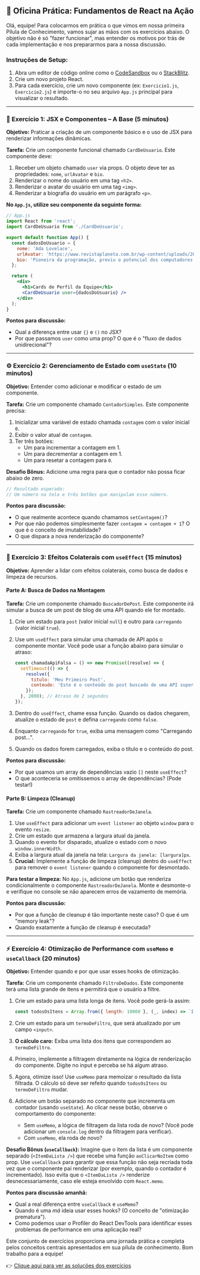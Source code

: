 ## 🚀 **Oficina Prática: Fundamentos de React na Ação**

Olá, equipe\! Para colocarmos em prática o que vimos em nossa primeira Pílula de Conhecimento, vamos sujar as mãos com os exercícios abaixo. O objetivo não é só "fazer funcionar", mas entender os motivos por trás de cada implementação e nos prepararmos para a nossa discussão.

### **Instruções de Setup:**

1.  Abra um editor de código online como o [CodeSandbox](https://codesandbox.io/s/react-new) ou o [StackBlitz](https://stackblitz.com/edit/react-ts).
2.  Crie um novo projeto React.
3.  Para cada exercício, crie um novo componente (ex: `Exercicio1.js`, `Exercicio2.js`) e importe-o no seu arquivo `App.js` principal para visualizar o resultado.

-----

### **🧠 Exercício 1: JSX e Componentes – A Base (5 minutos)**

**Objetivo:** Praticar a criação de um componente básico e o uso de JSX para renderizar informações dinâmicas.

**Tarefa:**
Crie um componente funcional chamado `CardDeUsuario`. Este componente deve:

1.  Receber um objeto chamado `user` via props. O objeto deve ter as propriedades: `nome`, `urlAvatar` e `bio`.
2.  Renderizar o nome do usuário em uma tag `<h2>`.
3.  Renderizar o avatar do usuário em uma tag `<img>`.
4.  Renderizar a biografia do usuário em um parágrafo `<p>`.

**No `App.js`, utilize seu componente da seguinte forma:**

```jsx
// App.js
import React from 'react';
import CardDeUsuario from './CardDeUsuario';

export default function App() {
  const dadosDoUsuario = {
    nome: 'Ada Lovelace',
    urlAvatar: 'https://www.revistaplaneta.com.br/wp-content/uploads/2021/03/ada-lovelace-1.jpg',
    bio: 'Pioneira da programação, previu o potencial dos computadores além de meros cálculos.'
  };

  return (
    <div>
      <h1>Cards de Perfil da Equipe</h1>
      <CardDeUsuario user={dadosDoUsuario} />
    </div>
  );
}
```

**Pontos para discussão:**

  * Qual a diferença entre usar `{}` e `()` no JSX?
  * Por que passamos `user` como uma prop? O que é o "fluxo de dados unidirecional"?

-----

### **⚙️ Exercício 2: Gerenciamento de Estado com `useState` (10 minutos)**

**Objetivo:** Entender como adicionar e modificar o estado de um componente.

**Tarefa:**
Crie um componente chamado `ContadorSimples`. Este componente precisa:

1.  Inicializar uma variável de estado chamada `contagem` com o valor inicial `0`.
2.  Exibir o valor atual de `contagem`.
3.  Ter três botões:
      * Um para incrementar a contagem em 1.
      * Um para decrementar a contagem em 1.
      * Um para resetar a contagem para `0`.

**Desafio Bônus:** Adicione uma regra para que o contador não possa ficar abaixo de zero.

```jsx
// Resultado esperado:
// Um número na tela e três botões que manipulam esse número.
```

**Pontos para discussão:**

  * O que realmente acontece quando chamamos `setContagem()`?
  * Por que não podemos simplesmente fazer `contagem = contagem + 1`? O que é o conceito de imutabilidade?
  * O que dispara a nova renderização do componente?

-----

### **🔄 Exercício 3: Efeitos Colaterais com `useEffect` (15 minutos)**

**Objetivo:** Aprender a lidar com efeitos colaterais, como busca de dados e limpeza de recursos.

#### **Parte A: Busca de Dados na Montagem**

**Tarefa:**
Crie um componente chamado `BuscadorDePost`. Este componente irá simular a busca de um post de blog de uma API quando ele for montado.

1.  Crie um estado para `post` (valor inicial `null`) e outro para `carregando` (valor inicial `true`).

2.  Use um `useEffect` para simular uma chamada de API após o componente montar. Você pode usar a função abaixo para simular o atraso:

    ```javascript
    const chamadaApiFalsa = () => new Promise((resolve) => {
      setTimeout(() => {
        resolve({
          titulo: 'Meu Primeiro Post',
          conteudo: 'Este é o conteúdo do post buscado de uma API super veloz!'
        });
      }, 2000); // Atraso de 2 segundos
    });
    ```

3.  Dentro do `useEffect`, chame essa função. Quando os dados chegarem, atualize o estado de `post` e defina `carregando` como `false`.

4.  Enquanto `carregando` for `true`, exiba uma mensagem como "Carregando post...".

5.  Quando os dados forem carregados, exiba o título e o conteúdo do post.

**Pontos para discussão:**

  * Por que usamos um array de dependências vazio `[]` neste `useEffect`?
  * O que aconteceria se omitíssemos o array de dependências? (Pode testar\!)

#### **Parte B: Limpeza (Cleanup)**

**Tarefa:**
Crie um componente chamado `RastreadorDeJanela`.

1.  Use `useEffect` para adicionar um `event listener` ao objeto `window` para o evento `resize`.
2.  Crie um estado que armazena a largura atual da janela.
3.  Quando o evento for disparado, atualize o estado com o novo `window.innerWidth`.
4.  Exiba a largura atual da janela na tela: `Largura da janela: [largura]px`.
5.  **Crucial:** Implemente a função de limpeza (cleanup) dentro do `useEffect` para remover o `event listener` quando o componente for desmontado.

**Para testar a limpeza:** No `App.js`, adicione um botão que renderiza condicionalmente o componente `RastreadorDeJanela`. Monte e desmonte-o e verifique no console se não aparecem erros de vazamento de memória.

**Pontos para discussão:**

  * Por que a função de cleanup é tão importante neste caso? O que é um "memory leak"?
  * Quando exatamente a função de cleanup é executada?

-----

### **⚡ Exercício 4: Otimização de Performance com `useMemo` e `useCallback` (20 minutos)**

**Objetivo:** Entender quando e por que usar esses hooks de otimização.

**Tarefa:**
Crie um componente chamado `FiltroDeDados`. Este componente terá uma lista grande de itens e permitirá que o usuário a filtre.

1.  Crie um estado para uma lista longa de itens. Você pode gerá-la assim:

    ```javascript
    const todosOsItens = Array.from({ length: 10000 }, (_, index) => `Item #${index + 1}`);
    ```

2.  Crie um estado para um `termoDeFiltro`, que será atualizado por um campo `<input>`.

3.  **O cálculo caro:** Exiba uma lista dos itens que correspondem ao `termoDeFiltro`.

4.  Primeiro, implemente a filtragem diretamente na lógica de renderização do componente. Digite no input e perceba se há algum atraso.

5.  Agora, otimize isso\! Use `useMemo` para memoizar o resultado da lista filtrada. O cálculo só deve ser refeito quando `todosOsItens` ou `termoDeFiltro` mudar.

6.  Adicione um botão separado no componente que incrementa um contador (usando `useState`). Ao clicar nesse botão, observe o comportamento do componente:

      * Sem `useMemo`, a lógica de filtragem da lista roda de novo? (Você pode adicionar um `console.log` dentro da filtragem para verificar).
      * Com `useMemo`, ela roda de novo?

**Desafio Bônus (`useCallback`):**
Imagine que o item da lista é um componente separado (`<ItemDaLista />`) que recebe uma função `aoClicarNoItem` como prop. Use `useCallback` para garantir que essa função não seja recriada toda vez que o componente pai renderizar (por exemplo, quando o contador é incrementado). Isso evita que o `<ItemDaLista />` renderize desnecessariamente, caso ele esteja envolvido com `React.memo`.

**Pontos para discussão amanhã:**

  * Qual a real diferença entre `useCallback` e `useMemo`?
  * Quando é uma *má* ideia usar esses hooks? (O conceito de "otimização prematura").
  * Como podemos usar o Profiler do React DevTools para identificar esses problemas de performance em uma aplicação real?

Este conjunto de exercícios proporciona uma jornada prática e completa pelos conceitos centrais apresentados em sua pílula de conhecimento. Bom trabalho para a equipe\!

👉 [Clique aqui para ver as soluções dos exercícios](https://github.com/ewerton5/reactJS-knowledge-nuggets/blob/main/solutions/001-react-fundamentals.md)
